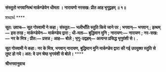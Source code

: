 **संस्तुतो भगवानित्थं मार्कण्डेयेन धीमता ।** **नारायणो नरसख: प्रीत आह भृगूद्वहम् ॥ १॥** 

शब्दार्थ **** 

**सूत: उवाच—** **सूत गोस्वामी ने कहा** **; संस्तुत:—** **भलीभाँति स्तुति किये जाने पर** **; भगवान्—** **भगवान्** **; इत्थम्—** **इस तरह** **;** **मार्कण्डेयेन—** **मार्कण्डेय द्वारा** **; धी-मता—** **बुद्धिमान मुनि** **; नारायण:—** **नारायण** **; नर-सख:—** **नर के मित्र** **; प्रीत:—** **प्रसन्न** **;** **आह—** **बोले** **; भृगु-उद्वहम्—** **अत्यन्त प्रसिद्ध भृगुवंशी से।** **.** 

**सूत गोस्वामी ने कहा : नर के मित्र, भगवान् नारायण, बुद्धिमान मुनि मार्कण्डेय द्वारा** **की गई उपयुक्त स्तुति से तुष्ट हो गये। अत: वे उन श्रेष्ठ भृगवंशी से बोले।** **** 

**श्रीभगवानुवाच** 
